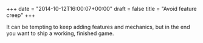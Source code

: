+++
date = "2014-10-12T16:00:07+00:00"
draft = false
title = "Avoid feature creep"
+++

It can be tempting to keep adding features and mechanics, but in the end you want to ship a working, finished game.
